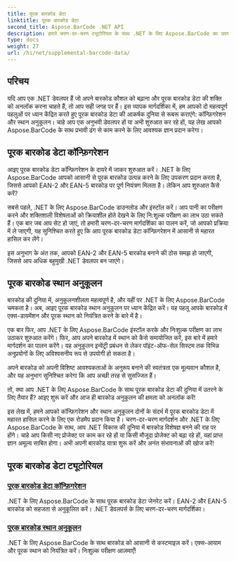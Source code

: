 ```yaml
---
title: पूरक बारकोड डेटा
linktitle: पूरक बारकोड डेटा
second_title: Aspose.BarCode .NET API
description: हमारे चरण-दर-चरण ट्यूटोरियल के साथ .NET के लिए Aspose.BarCode का उपयोग करके पूरक बारकोड डेटा को जेनरेट और कस्टमाइज़ करने का तरीका जानें। आज ही अपना बारकोड कौशल बढ़ाएँ!
type: docs
weight: 27
url: /hi/net/supplemental-barcode-data/
---
```


## परिचय

यदि आप एक .NET डेवलपर हैं जो अपने बारकोड कौशल को बढ़ाना और पूरक बारकोड डेटा की शक्ति को अनलॉक करना चाहते हैं, तो आप सही जगह पर हैं। इस व्यापक मार्गदर्शिका में, हम आपको दो महत्वपूर्ण पहलुओं पर ध्यान केंद्रित करते हुए पूरक बारकोड डेटा की आकर्षक दुनिया से रूबरू कराएंगे: कॉन्फ़िगरेशन और स्थान अनुकूलन। चाहे आप एक अनुभवी डेवलपर हों या अभी शुरुआत कर रहे हों, यह लेख आपको Aspose.BarCode के साथ प्रभावी ढंग से काम करने के लिए आवश्यक ज्ञान प्रदान करेगा।

## पूरक बारकोड डेटा कॉन्फ़िगरेशन

आइए पूरक बारकोड डेटा कॉन्फ़िगरेशन के दायरे में जाकर शुरुआत करें। .NET के लिए Aspose.BarCode आपको आसानी से पूरक बारकोड उत्पन्न करने के लिए उपकरण प्रदान करता है, जिससे आपको EAN-2 और EAN-5 बारकोड पर पूर्ण नियंत्रण मिलता है। लेकिन आप शुरुआत कैसे करें? 

सबसे पहले, .NET के लिए Aspose.BarCode डाउनलोड और इंस्टॉल करें। आप पानी का परीक्षण करने और शक्तिशाली विशेषताओं को क्रियाशील होते देखने के लिए नि:शुल्क परीक्षण का लाभ उठा सकते हैं। एक बार जब आप सेट हो जाएं, तो हमारी चरण-दर-चरण मार्गदर्शिका का पालन करें, जो आपको प्रक्रिया में ले जाएगी, यह सुनिश्चित करते हुए कि आप पूरक बारकोड डेटा कॉन्फ़िगरेशन में आसानी से महारत हासिल कर लेंगे।

इस अनुभाग के अंत तक, आपको EAN-2 और EAN-5 बारकोड बनाने की ठोस समझ हो जाएगी, जिससे आप अधिक बहुमुखी .NET डेवलपर बन जाएंगे।

## पूरक बारकोड स्थान अनुकूलन

बारकोड की दुनिया में, अनुकूलनशीलता महत्वपूर्ण है, और यहीं पर .NET के लिए Aspose.BarCode चमकता है। अब, आइए पूरक बारकोड स्थान अनुकूलन पर ध्यान केंद्रित करें। यह पहलू आपके बारकोड में एक्स-डायमेंशन और पूरक स्थान को नियंत्रित करने के बारे में है।

एक बार फिर, आप .NET के लिए Aspose.BarCode इंस्टॉल करके और निःशुल्क परीक्षण का लाभ उठाकर शुरुआत करेंगे। फिर, आप अपने बारकोड में स्थान को कैसे समायोजित करें, इस बारे में हमारे मार्गदर्शन का पालन करेंगे। यह अनुकूलन इन्वेंट्री प्रबंधन से लेकर पॉइंट-ऑफ-सेल सिस्टम तक विभिन्न अनुप्रयोगों के लिए अविश्वसनीय रूप से उपयोगी हो सकता है।

अपने बारकोड को अपनी विशिष्ट आवश्यकताओं के अनुरूप बनाने की स्वतंत्रता एक मूल्यवान कौशल है, और यह अनुभाग सुनिश्चित करेगा कि आप अच्छी तरह से सुसज्जित हैं।

तो, क्या आप .NET के लिए Aspose.BarCode के साथ पूरक बारकोड डेटा की दुनिया में उतरने के लिए तैयार हैं? आइए शुरू करें और आज ही बारकोड अनुकूलन की क्षमता को अनलॉक करें!

इस लेख में, हमने आपको कॉन्फ़िगरेशन और स्थान अनुकूलन दोनों के संदर्भ में पूरक बारकोड डेटा में महारत हासिल करने के लिए एक रोडमैप प्रदान किया है। चरण-दर-चरण मार्गदर्शन और .NET के लिए Aspose.BarCode के साथ, आप .NET विकास की दुनिया में बारकोड विशेषज्ञ बनने की राह पर होंगे। चाहे आप किसी नए प्रोजेक्ट पर काम कर रहे हों या किसी मौजूदा प्रोजेक्ट को बढ़ा रहे हों, यहां प्राप्त ज्ञान अमूल्य साबित होगा। अभी अपनी बारकोड यात्रा शुरू करें और अनंत संभावनाओं की खोज करें!

## पूरक बारकोड डेटा ट्यूटोरियल
### [पूरक बारकोड डेटा कॉन्फ़िगरेशन](./supplemental-barcode-data-configuration/)
.NET के लिए Aspose.BarCode के साथ पूरक बारकोड डेटा जेनरेट करें। EAN-2 और EAN-5 बारकोड को सहजता से अनुकूलित करें। .NET डेवलपर्स के लिए चरण-दर-चरण मार्गदर्शिका।
### [पूरक बारकोड स्थान अनुकूलन](./supplemental-barcode-space-customization/)
.NET के लिए Aspose.BarCode के साथ बारकोड को आसानी से कस्टमाइज़ करें। एक्स-आयाम और पूरक स्थान को नियंत्रित करें। निःशुल्क परीक्षण आज़माएँ!